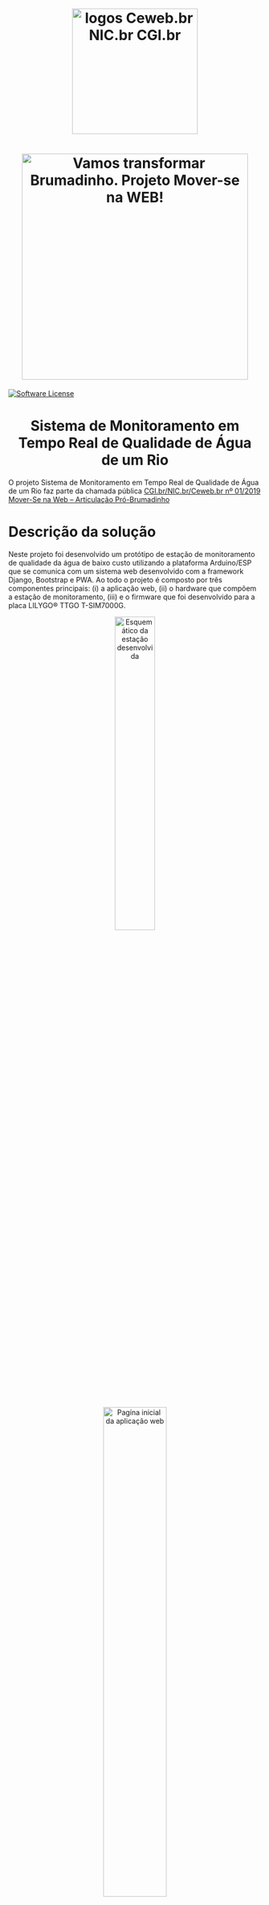 
<h1 align="center"><img src="https://user-images.githubusercontent.com/16292535/150152830-a0077ec7-d677-4e19-b282-04401bb5a060.png" alt="logos Ceweb.br NIC.br CGI.br " width="250" height="auto"></h1>

<h1 align="center">
    <img src="https://ceweb.br/media/imgs/Moverse_na_Web_banner-site.jpg" alt="Vamos transformar Brumadinho. Projeto Mover-se na WEB!" width="450" height="auto">
</h1>

[![Software License](https://img.shields.io/badge/license-MIT-lightgrey.svg)](https://github.com/mas-cli/mas/blob/main/LICENSE)

<h1 align="center"> Sistema de Monitoramento em Tempo Real de Qualidade de Água de um Rio </h1>

O projeto Sistema de Monitoramento em Tempo Real de Qualidade de Água de um Rio faz parte da chamada pública [CGI.br/NIC.br/Ceweb.br nº 01/2019
Mover-Se na Web – Articulação Pró-Brumadinho](https://ceweb.br/projetos/chamada.html)

#  Descrição da solução

Neste projeto foi desenvolvido um protótipo de estação de monitoramento de qualidade da água de baixo custo utilizando a plataforma Arduino/ESP que se comunica com um sistema web desenvolvido com a framework Django, Bootstrap e PWA. Ao todo o projeto é composto por três componentes principais: (i) a aplicação web, (ii) o hardware que compõem a estação de monitoramento, (iii) e o firmware que foi desenvolvido para a placa LILYGO® TTGO T-SIM7000G. 

<p align="center">
    <img src="hardware/img/schematic.png" width="40%" height="40%" alt="Esquemático da estação desenvolvida">
</p>

<p align="center">
    <img src="https://user-images.githubusercontent.com/276077/187819655-9bb7e3c5-82b3-4395-a704-14c8f66d7c8b.png" width="50%" height="50%" alt="Pagína inicial da aplicação web">
</p>

## Funcionalidades ativas

- [x] Criação de usuário
- [x] Cadastro de Estação
- [x] Cadastro de Nascente
- [x] Cadastro de Alerta
- [x] Visualização de Perfil
- [x] Envio Manual e Automático de Dados* 

\* Através da utilização do hardware desenvolvido


## Papéis e suas descrições

-  Visitante: Qualquer pessoa que acesse ao sistema web sem possuir um usuário cadastrado no sistema.
-  Usuário Comum: Qualquer pessoa que tenha um usuário cadastrado no sistema. O usuário pode cadastrar dados em estações já criadas pelo administrador.
-  Administrador: Qualquer pessoa que tenha um usuário cadastrado no sistema com a permissão de administrador. Essa permissão o habilita a acessar o painel de administração. O administrador será notificado quando um usuário solicitar o cadastro no sistema. 

#  Instalação

## Tecnologias utilizadas

- [Django](https://www.djangoproject.com/)
- Progressive Web App (PWA)
- [Bootstrap](https://getbootstrap.com/)
- Placa ESP32 ([LILYGO® TTGO T-SIM7000G](https://pt.aliexpress.com/item/4000542688096.html))

## Executando a Aplicação Web

### Pré-requisitos

- [Git](https://git-scm.com)
- [Python](https://nodejs.org/en/). 
- [Redis](https://redis.io/) \* 

\* Funcionalidade de Alerta


### 1. No terminal

```bash
# Clone este repositório
$ git clone https://github.com/cewebbr/mover-se_monitoramento-qualidade-agua

# Acesse a pasta do projeto no terminal
$ cd mover-se_monitoramento-qualidade-agua/web

# Instale as dependências
$ pip install -r requirements.txt

```
###  2. Configuração das variáveis de ambientes

Na pasta bws/bws há o arquivo `.env` padrão que será utilizado na execução do projeto. Há também o arquvo `.env-prod` com um exemplo
de configuração utilizando o banco de daddos postgresql. 

O `.env` padrão não possui configuração de servidor SMTP e o banco utilizado é o SQLITE3. O envio de e-mail faz parte de algumas funcionalidades (aleta, troca de senha...), mas não impede da aplicação funcionar. 

###  3. Criação do Banco de Dados e Administrador

```bash
# Execute o comando para criar a base de dados
$ python manage.py migrate --run-syncdb

# Criação um administrador do sistema
$ python manage.py createsuperuser
```

###  4. Executando a aplicação
```bash
# Execute a aplicação com o sevidor de desenvolvimento
$ python manage.py runserver
```
O servidor inciará na porta 8000. Acesse < http://localhost:8000 > para visualizar a aplicação funcionando.

### 5. Funcionalidade de Alerta
A fucionalidade de alerta usa a framework [Celery](https://docs.celeryq.dev/en/stable/) que permite a execução de tarefas assíncronas. Para que essa funcionalidade seja ativada é importante que exista uma banco de dados Redis executando e com suas informações configuradas no arquivo `.env`. 
Para ativar a funcionalide, acesse a pasta principal (bws) e digite o comando abaixo.

```
celery -A bws worker --beat --scheduler django --loglevel DEBUG 
```

</br>

## Executando o Projeto de Hardware

### Pré-requisitos
- [Arduino IDE](https://www.arduino.cc/)
- [LILYGO® TTGO T-SIM7000G](https://pt.aliexpress.com/item/4000542688096.html)
- [Mini Painel Solar](https://pt.aliexpress.com/item/4001189122748.html)
- [Sensor PH](https://pt.aliexpress.com/item/32957428276.html)
- [Sensor Temperatura](https://pt.aliexpress.com/item/1005004412646322.html)
- [Caixa de Proteção IP68](https://pt.aliexpress.com/item/4000019605315.html)
- Jumpers

### Configuração

O projeto de hardware requer a utilização dos componentes eletrônicos descritos [anteriormente](#pr%C3%A9-requisitos-1). Em posse deles, o usuário deve montar a estação seguindo o esquemático disponível ([aqui](hardware/img/schematic.png)). Com o hardware montado seguindo o esquemático, o Arduino IDE deve ser configurado seguindo o passo a passo descrito em [ArduinoIDE.md](hardware/ArduinoIDE.md).


# Solução de problemas

Descreva aqui caso existam problemas conhecidos, como pacotes, conflitos entre versões e se possível, como resolver ou um artigo que auxilie na solução. Caso não existir, omitir a seção.

<br/>

### Equipe responsável pelo projeto 

- [Gabriel Lima](https://github.com/Gabs19)           - IFPE Campus Paulista - Pessoa desenvolvedora - gagl@discente.ifpe.edu.br
- [Gaston Gouveia](https://github.com/Gastongouveia)  - IFPE Campus Paulista - Pessoa desenvolvedora - glgs@discente.ifpe.edu.br
- [Rodrigo Lira](https://github.com/rodrigoclira)     - IFPE Campus Paulista - Coordenador - rodrigo.lira@paulista.ifpe.edu.br

</br>


# Sobre o [Ceweb.br](https://ceweb.br/sobre-o-ceweb-br/), [NIC.br](https://www.nic.br/sobre/) e [CGI.br](https://cgi.br/sobre/)

### Ceweb.br - Centro de Estudos sobre Tecnologias Web
O Centro de Estudos sobre Tecnologias Web (Ceweb.br) foi criado como um departamento do Núcleo de Informação e Coordenação do Ponto BR (NIC.br) para viabilizar a participação da comunidade brasileira no desenvolvimento global da Web e subsidiar a formulação de políticas públicas. O Ceweb.br nasce inspirado pelos princípios e projetos já desenvolvidos pelo Escritório Brasileiro do W3C (World Wide Web Consortium), hospedado e apoiado pelo NIC.br no Brasil desde 2008, com a missão de promover atividades que estimulem o uso de tecnologias abertas e padronizadas na Web.


### NIC.br - Núcleo de Informação e Comunicação do Ponto BR
O Núcleo de Informação e Coordenação do Ponto BR - NIC.br foi criado para implementar as decisões e os projetos do Comitê Gestor da Internet no Brasil - CGI.br, que é o responsável por coordenar e integrar as iniciativas e serviços da Internet no País.


### CGI.br - Comitê Gestor da Internet no Brasil
O Comitê Gestor da Internet no Brasil tem a atribuição de estabelecer diretrizes estratégicas relacionadas ao uso e desenvolvimento da Internet no Brasil e diretrizes para a execução do registro de Nomes de Domínio, alocação de Endereço IP (Internet Protocol) e administração pertinente ao Domínio de Primeiro Nível ".br". Também promove estudos e recomenda procedimentos para a segurança da Internet e propõe programas de pesquisa e desenvolvimento que permitam a manutenção do nível de qualidade técnica e inovação no uso da Internet

### Equipe Ceweb.br

<ul>
    <li>Amanda Marques</li> 
    <li>Ana Eliza</li>
    <li>Beatriz Rocha</li>
    <li>Caroline Burle</li>
    <li>Diego Cerqueira</li>
    <li>Diogo Cortiz</li>
    <li>Juliana Ribeiro</li>
    <li>Reinaldo Ferraz</li>
    <li>Selma de Morais</li>
    <li>Vagner Diniz</li>
</ul>
